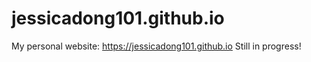 # jessicadong101.github.io

My personal website: https://jessicadong101.github.io
Still in progress!
